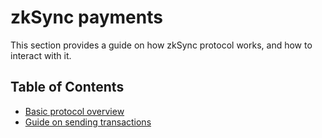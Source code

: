 # zkSync payments

This section provides a guide on how zkSync protocol works, and how to interact with it.

## Table of Contents

- [Basic protocol overview](./basic)
- [Guide on sending transactions](./sending_transactions)
